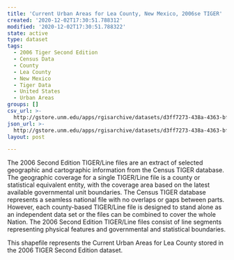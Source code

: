```yaml
---
title: 'Current Urban Areas for Lea County, New Mexico, 2006se TIGER'
created: '2020-12-02T17:30:51.788312'
modified: '2020-12-02T17:30:51.788322'
state: active
type: dataset
tags:
  - 2006 Tiger Second Edition
  - Census Data
  - County
  - Lea County
  - New Mexico
  - Tiger Data
  - United States
  - Urban Areas
groups: []
csv_url: >-
  http://gstore.unm.edu/apps/rgisarchive/datasets/d3ff7273-438a-4363-bf5c-3b3de7f1823a/tgr2006se_lea_urbcu.derived.csv
json_url: >-
  http://gstore.unm.edu/apps/rgisarchive/datasets/d3ff7273-438a-4363-bf5c-3b3de7f1823a/tgr2006se_lea_urbcu.derived.json
layout: post

---
```

The 2006 Second Edition TIGER/Line files are an extract of selected geographic and cartographic information from the Census TIGER database.  The geographic coverage for a single TIGER/Line file is a county or statistical equivalent entity, with the coverage area based on the latest available governmental unit boundaries. The Census TIGER database represents a seamless national file with no overlaps or gaps between parts.  However, each county-based TIGER/Line file is designed to stand alone as an independent data set or the files can be combined to cover the whole Nation.  The 2006 Second Edition  TIGER/Line files consist of line segments representing physical features and governmental and statistical boundaries.  

This shapefile represents the Current Urban Areas for Lea County stored in the 2006 TIGER Second Edition dataset.
